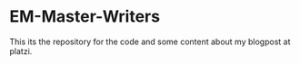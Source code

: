 # EM-Master-Writers
This its the repository for the code and some content about my blogpost at platzi.
